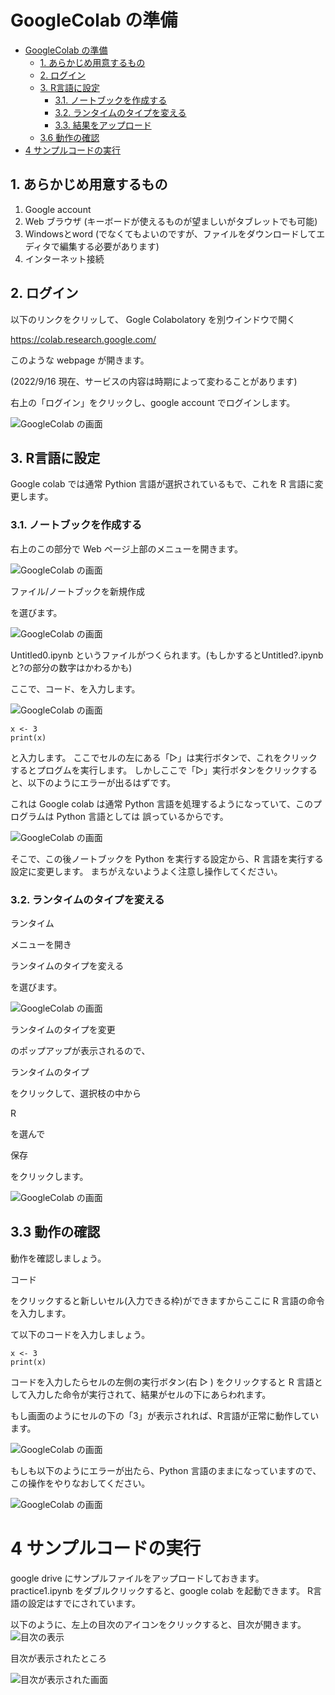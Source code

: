 # GoogleColab の準備

- [GoogleColab の準備](#googlecolab-の準備)
  - [1. あらかじめ用意するもの](#1-あらかじめ用意するもの)
  - [2. ログイン](#2-ログイン)
  - [3. R言語に設定](#3-r言語に設定)
    - [3.1. ノートブックを作成する](#31-ノートブックを作成する)
    - [3.2. ランタイムのタイプを変える](#32-ランタイムのタイプを変える)
    - [3.3. 結果をアップロード](#35-結果をアップロード)
  - [3.6 動作の確認](#36-動作の確認)
- [4 サンプルコードの実行](#4-サンプルコードの実行)

## 1. あらかじめ用意するもの

1. Google account
2. Web ブラウザ (キーボードが使えるものが望ましいがタブレットでも可能)
3. Windowsとword (でなくてもよいのですが、ファイルをダウンロードしてエディタで編集する必要があります)
4. インターネット接続

## 2. ログイン

以下のリンクをクリッして、
Gogle Colabolatory を別ウインドウで開く

<a href=
"https://colab.research.google.com/" 
target="_blank">
https://colab.research.google.com/ 
</a>

このような webpage が開きます。

(2022/9/16 現在、サービスの内容は時期によって変わることがあります)

右上の「ログイン」をクリックし、google account でログインします。

![GoogleColab の画面](../../images/colab_010.jpg)

## 3. R言語に設定

Google colab では通常 Pythion 言語が選択されているもで、これを R 言語に変更します。

### 3.1. ノートブックを作成する

右上のこの部分で Web ページ上部のメニューを開きます。

![GoogleColab の画面](../../images/colab_020.jpg)

ファイル/ノートブックを新規作成

を選びます。

![GoogleColab の画面](../../images/colab_030.jpg)

Untitled0.ipynb というファイルがつくられます。(もしかするとUntitled?.ipynb と?の部分の数字はかわるかも)

ここで、コード、を入力します。

![GoogleColab の画面](../../images/colab_035.jpg)


~~~
x <- 3
print(x)
~~~

と入力します。
ここでセルの左にある「▷」は実行ボタンで、これをクリックするとプログムを実行します。
しかしここで「▷」実行ボタンをクリックすると、以下のようにエラーが出るはずです。

これは Google colab は通常 Python 言語を処理するようになっていて、このプログラムは Python 言語としては
誤っているからです。

![GoogleColab の画面](../../images/colab_130.jpg)

そこで、この後ノートブックを Python を実行する設定から、R 言語を実行する設定に変更します。
まちがえないようよく注意し操作してください。

### 3.2. ランタイムのタイプを変える

ランタイム

メニューを開き

ランタイムのタイプを変える

を選びます。

![GoogleColab の画面](../../images/colab_112.jpg)

ランタイムのタイプを変更

のポップアップが表示されるので、

ランタイムのタイプ

をクリックして、選択枝の中から

R

を選んで

保存

をクリックします。

![GoogleColab の画面](../../images/colab_114.jpg)



## 3.3 動作の確認

動作を確認しましょう。

コード

をクリックすると新しいセル(入力できる枠)ができますからここに R 言語の命令を入力します。

て以下のコードを入力しましょう。

~~~
x <- 3
print(x)
~~~

コードを入力したらセルの左側の実行ボタン(右 ▷ ) をクリックすると R 言語として入力した命令が実行されて、結果がセルの下にあらわれます。

もし画面のようにセルの下の「3」が表示されれば、R言語が正常に動作しています。

![GoogleColab の画面](../../images/colab_120.jpg)

もしも以下のようにエラーが出たら、Python 言語のままになっていますので、この操作をやりなおしてください。

![GoogleColab の画面](../../images/colab_130.jpg)

# 4 サンプルコードの実行

google drive にサンプルファイルをアップロードしておきます。
practice1.ipynb をダブルクリックすると、google colab を起動できます。
R言語の設定はすでにされています。

以下のように、左上の目次のアイコンをクリックすると、目次が開きます。
![目次の表示](../../images/colab_210.jpg)


目次が表示されたところ

![目次が表示された画面](../../images/colab_220.jpg)

